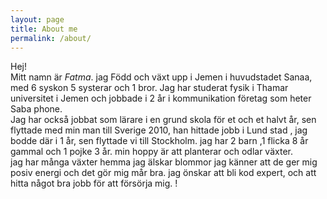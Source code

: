 ```yaml
---
layout: page
title: About me
permalink: /about/
---
```


Hej!  
Mitt namn är *Fatma*. jag Född och växt upp i Jemen i huvudstadet Sanaa, med 6 syskon 5 systerar och 1 bror. Jag har studerat fysik i Thamar universitet i Jemen och jobbade i 2 år i kommunikation företag som heter Saba phone.  
Jag har också jobbat som lärare i en grund skola för et och et halvt år,
sen flyttade med min man till Sverige 2010, han hittade jobb i Lund stad , jag bodde där i 1 år, sen flyttade vi till Stockholm. jag har 2 barn ,1 flicka 8 år gammal och 1 pojke 3 år. min hoppy är att planterar och odlar växter.  
jag har många växter hemma jag älskar blommor jag känner att de ger mig posiv energi och det gör mig mår bra. jag önskar att bli kod expert, och att hitta något bra jobb för att försörja mig. ! 